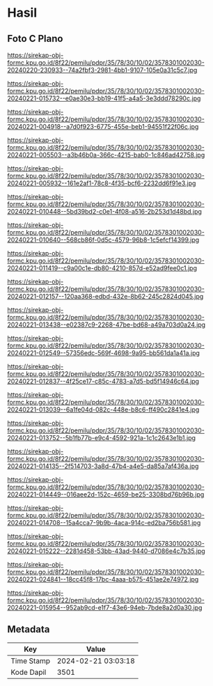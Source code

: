 # Hasil

## Foto C Plano

https://sirekap-obj-formc.kpu.go.id/8f22/pemilu/pdpr/35/78/30/10/02/3578301002030-20240220-230933--74a2fbf3-2981-4bb1-9107-105e0a31c5c7.jpg

https://sirekap-obj-formc.kpu.go.id/8f22/pemilu/pdpr/35/78/30/10/02/3578301002030-20240221-015732--e0ae30e3-bb19-41f5-a4a5-3e3ddd78290c.jpg

https://sirekap-obj-formc.kpu.go.id/8f22/pemilu/pdpr/35/78/30/10/02/3578301002030-20240221-004918--a7d0f923-6775-455e-beb1-94551f22f06c.jpg

https://sirekap-obj-formc.kpu.go.id/8f22/pemilu/pdpr/35/78/30/10/02/3578301002030-20240221-005503--a3b46b0a-366c-4215-bab0-1c846ad42758.jpg

https://sirekap-obj-formc.kpu.go.id/8f22/pemilu/pdpr/35/78/30/10/02/3578301002030-20240221-005932--161e2af1-78c8-4f35-bcf6-2232dd6f91e3.jpg

https://sirekap-obj-formc.kpu.go.id/8f22/pemilu/pdpr/35/78/30/10/02/3578301002030-20240221-010448--5bd39bd2-c0e1-4f08-a516-2b253d1d48bd.jpg

https://sirekap-obj-formc.kpu.go.id/8f22/pemilu/pdpr/35/78/30/10/02/3578301002030-20240221-010640--568cb86f-0d5c-4579-96b8-1c5efcf14399.jpg

https://sirekap-obj-formc.kpu.go.id/8f22/pemilu/pdpr/35/78/30/10/02/3578301002030-20240221-011419--c9a00c1e-db80-4210-857d-e52ad9fee0c1.jpg

https://sirekap-obj-formc.kpu.go.id/8f22/pemilu/pdpr/35/78/30/10/02/3578301002030-20240221-012157--120aa368-edbd-432e-8b62-245c2824d045.jpg

https://sirekap-obj-formc.kpu.go.id/8f22/pemilu/pdpr/35/78/30/10/02/3578301002030-20240221-013438--e02387c9-2268-47be-bd68-a49a703d0a24.jpg

https://sirekap-obj-formc.kpu.go.id/8f22/pemilu/pdpr/35/78/30/10/02/3578301002030-20240221-012549--57356edc-569f-4698-9a95-bb561da1a41a.jpg

https://sirekap-obj-formc.kpu.go.id/8f22/pemilu/pdpr/35/78/30/10/02/3578301002030-20240221-012837--4f25ce17-c85c-4783-a7d5-bd5f14946c64.jpg

https://sirekap-obj-formc.kpu.go.id/8f22/pemilu/pdpr/35/78/30/10/02/3578301002030-20240221-013039--6a1fe04d-082c-448e-b8c6-ff490c2841e4.jpg

https://sirekap-obj-formc.kpu.go.id/8f22/pemilu/pdpr/35/78/30/10/02/3578301002030-20240221-013752--5b1fb77b-e9c4-4592-921a-1c1c2643e1b1.jpg

https://sirekap-obj-formc.kpu.go.id/8f22/pemilu/pdpr/35/78/30/10/02/3578301002030-20240221-014135--2f514703-3a8d-47b4-a4e5-da85a7af436a.jpg

https://sirekap-obj-formc.kpu.go.id/8f22/pemilu/pdpr/35/78/30/10/02/3578301002030-20240221-014449--016aee2d-152c-4659-be25-3308bd76b96b.jpg

https://sirekap-obj-formc.kpu.go.id/8f22/pemilu/pdpr/35/78/30/10/02/3578301002030-20240221-014708--15a4cca7-9b9b-4aca-914c-ed2ba756b581.jpg

https://sirekap-obj-formc.kpu.go.id/8f22/pemilu/pdpr/35/78/30/10/02/3578301002030-20240221-015222--2281d458-53bb-43ad-9440-d7086e4c7b35.jpg

https://sirekap-obj-formc.kpu.go.id/8f22/pemilu/pdpr/35/78/30/10/02/3578301002030-20240221-024841--18cc45f8-17bc-4aaa-b575-451ae2e74972.jpg

https://sirekap-obj-formc.kpu.go.id/8f22/pemilu/pdpr/35/78/30/10/02/3578301002030-20240221-015954--952ab9cd-e1f7-43e6-94eb-7bde8a2d0a30.jpg


## Metadata

| Key        | Value               |
| ---------- | ------------------- |
| Time Stamp | 2024-02-21 03:03:18 |
| Kode Dapil | 3501                |



